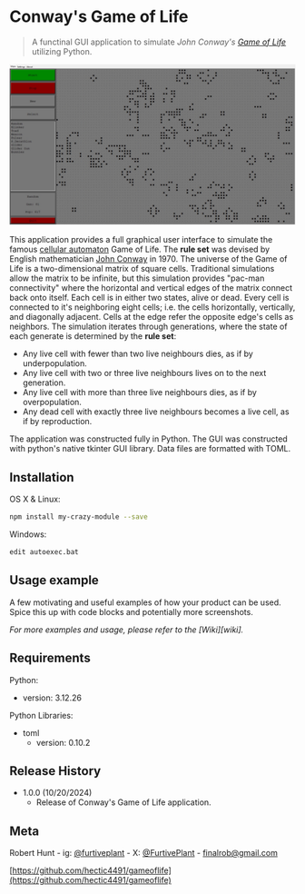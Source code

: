 # Conway's Game of Life
> A functinal GUI application to simulate _John Conway's_ [_Game of Life_](https://en.wikipedia.org/wiki/Conway%27s_Game_of_Life) utilizing Python.



![](gameoflife_example-1.jpg)



  This application provides a full graphical user interface to simulate the famous [cellular automaton](https://en.wikipedia.org/wiki/Cellular_automaton) Game of Life. The **rule set** was devised by English mathematician [John Conway](https://en.wikipedia.org/wiki/John_Horton_Conway) in 1970. The universe of the Game of Life is a two-dimensional matrix of square cells. Traditional simulations allow the matrix to be infinite, but this simulation provides "pac-man connectivity" where the horizontal and vertical edges of the matrix connect back onto itself. Each cell is in either two states, alive or dead. Every cell is connected to it's neighboring eight cells; i.e. the cells horizontally, vertically, and diagonally adjacent. Cells at the edge refer the opposite edge's cells as neighbors. The simulation iterates through generations, where the state of each generate is determined by the **rule set**:
  
  * Any live cell with fewer than two live neighbours dies, as if by underpopulation.
  * Any live cell with two or three live neighbours lives on to the next generation.
  * Any live cell with more than three live neighbours dies, as if by overpopulation.
  * Any dead cell with exactly three live neighbours becomes a live cell, as if by reproduction.
  
The application was constructed fully in Python. The GUI was constructed with python's native tkinter GUI library. Data files are formatted with TOML. 



## Installation

OS X & Linux:

```sh
npm install my-crazy-module --save
```

Windows:

```sh
edit autoexec.bat
```

## Usage example

A few motivating and useful examples of how your product can be used. Spice this up with code blocks and potentially more screenshots.

_For more examples and usage, please refer to the [Wiki][wiki]._

## Requirements
Python:
   * version: 3.12.26
    
Python Libraries:
* toml
   * version: 0.10.2

## Release History

* 1.0.0 (10/20/2024)
   * Release of Conway's Game of Life application.

## Meta

Robert Hunt - ig: [@furtiveplant](https://www.instagram.com/furtiveplant/) - X: [@FurtivePlant](https://x.com/FurtivePlant) - finalrob@gmail.com

[https://github.com/hectic4491/gameoflife](https://github.com/hectic4491/gameoflife)
